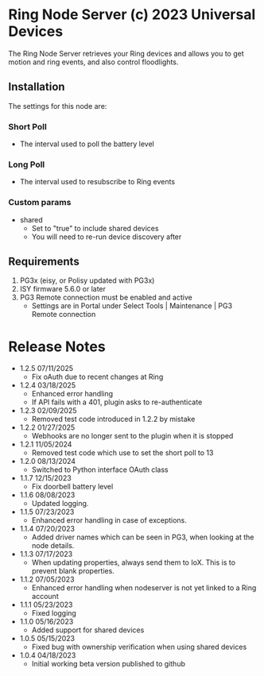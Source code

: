 
# Ring Node Server (c) 2023 Universal Devices

The Ring Node Server retrieves your Ring devices and allows you to 
get motion and ring events, and also control floodlights.

## Installation
The settings for this node are:

### Short Poll
   - The interval used to poll the battery level
### Long Poll
   - The interval used to resubscribe to Ring events

### Custom params
   - shared
     - Set to "true" to include shared devices
     - You will need to re-run device discovery after

## Requirements

1. PG3x (eisy, or Polisy updated with PG3x)
2. ISY firmware 5.6.0 or later
3. PG3 Remote connection must be enabled and active
    - Settings are in Portal under Select Tools | Maintenance | PG3 Remote connection

# Release Notes

- 1.2.5 07/11/2025
  - Fix oAuth due to recent changes at Ring
- 1.2.4 03/18/2025
  - Enhanced error handling
  - If API fails with a 401, plugin asks to re-authenticate
- 1.2.3 02/09/2025
  - Removed test code introduced in 1.2.2 by mistake
- 1.2.2 01/27/2025
  - Webhooks are no longer sent to the plugin when it is stopped
- 1.2.1 11/05/2024
  - Removed test code which use to set the short poll to 13
- 1.2.0 08/13/2024
  - Switched to Python interface OAuth class
- 1.1.7 12/15/2023
  - Fix doorbell battery level
- 1.1.6 08/08/2023
  - Updated logging.
- 1.1.5 07/23/2023
  - Enhanced error handling in case of exceptions.
- 1.1.4 07/20/2023
  - Added driver names which can be seen in PG3, when looking at the node details.
- 1.1.3 07/17/2023
  - When updating properties, always send them to IoX. This is to prevent blank properties.
- 1.1.2 07/05/2023
  - Enhanced error handling when nodeserver is not yet linked to a Ring account
- 1.1.1 05/23/2023
  - Fixed logging
- 1.1.0 05/16/2023
  - Added support for shared devices
- 1.0.5 05/15/2023
  - Fixed bug with ownership verification when using shared devices
- 1.0.4 04/18/2023
  - Initial working beta version published to github
